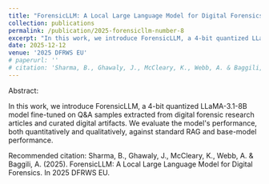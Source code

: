 ```yaml
---
title: "ForensicLLM: A Local Large Language Model for Digital Forensics"
collection: publications
permalink: /publication/2025-forensicllm-number-8
excerpt: "In this work, we introduce ForensicLLM, a 4-bit quantized LLaMA-3.1-8B model fine-tuned on Q&A samples extracted from digital forensic research articles and curated digital artifacts. We evaluate the model's performance, both quantitatively and qualitatively, against standard RAG and base-model performance."
date: 2025-12-12
venue: '2025 DFRWS EU'
# paperurl: ''
# citation: 'Sharma, B., Ghawaly, J., McCleary, K., Webb, A. & Baggili, A. (2025). ForensicLLM: A Local Large Language Model for Digital Forensics. In 2025 DFRWS EU.'
---
```


Abstract:

In this work, we introduce ForensicLLM, a 4-bit quantized LLaMA-3.1-8B model fine-tuned on Q&A samples extracted from digital forensic research articles and curated digital artifacts. We evaluate the model's performance, both quantitatively and qualitatively, against standard RAG and base-model performance. 

Recommended citation:
Sharma, B., Ghawaly, J., McCleary, K., Webb, A. & Baggili, A. (2025). ForensicLLM: A Local Large Language Model for Digital Forensics. In 2025 DFRWS EU.
